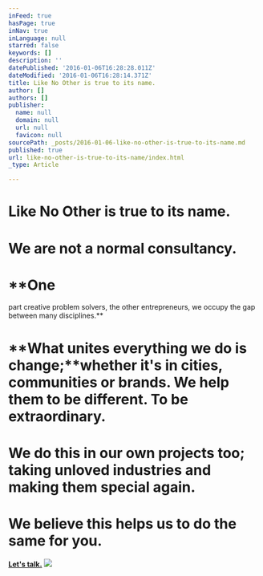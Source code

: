 ```yaml
---
inFeed: true
hasPage: true
inNav: true
inLanguage: null
starred: false
keywords: []
description: ''
datePublished: '2016-01-06T16:28:28.011Z'
dateModified: '2016-01-06T16:28:14.371Z'
title: Like No Other is true to its name.
author: []
authors: []
publisher:
  name: null
  domain: null
  url: null
  favicon: null
sourcePath: _posts/2016-01-06-like-no-other-is-true-to-its-name.md
published: true
url: like-no-other-is-true-to-its-name/index.html
_type: Article

---
```

# Like No Other is true to its name.

# We are not a normal consultancy.

# **One
part creative problem solvers, the other entrepreneurs, we occupy the 
gap between many disciplines.**

# **What unites everything we do is change;****whether it's in cities, communities or brands. We help them to be different. To be extraordinary.**

# We do this in our own projects too; taking unloved industries and making them special again. 

# **We believe this helps us to do the same for you.**  
**[Let's talk.][0]**
![](https://the-grid-user-content.s3-us-west-2.amazonaws.com/be11dcd9-d7d3-4e7e-90cb-0c49cdee3d8a.png)

[0]: http://lnother.com/contact